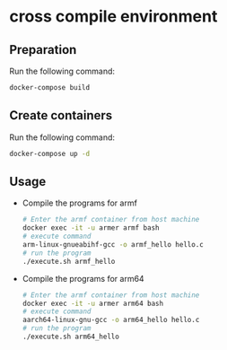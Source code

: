 # cross compile environment
## Preparation
Run the following command:

```bash
docker-compose build
```

## Create containers
Run the following command:

```bash
docker-compose up -d
```

## Usage
* Compile the programs for armf

    ```bash
    # Enter the armf container from host machine
    docker exec -it -u armer armf bash
    # execute command
    arm-linux-gnueabihf-gcc -o armf_hello hello.c
    # run the program
    ./execute.sh armf_hello
    ```

* Compile the programs for arm64

    ```bash
    # Enter the armf container from host machine
    docker exec -it -u armer arm64 bash
    # execute command
    aarch64-linux-gnu-gcc -o arm64_hello hello.c
    # run the program
    ./execute.sh arm64_hello
    ```
    ```

